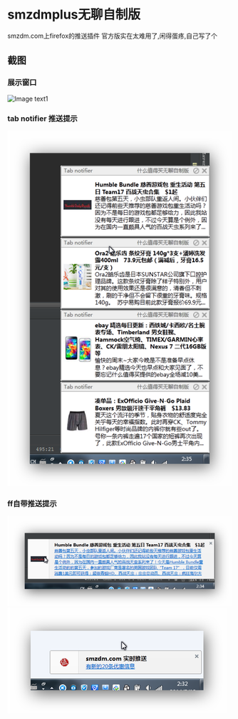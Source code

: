 smzdmplus无聊自制版
=========

smzdm.com上firefox的推送插件
官方版实在太难用了,闲得蛋疼,自己写了个

截图
----------

### 展示窗口
![Image text1](http://raw.github.com/chenxiaolei/smzdmplus/master/snapshot/1.png)

### tab notifier 推送提示
![Image text2](http://github.com/chenxiaolei/smzdmplus/raw/master/snapshot/2.png)

### ff自带推送提示
![Image text2](http://github.com/chenxiaolei/smzdmplus/raw/master/snapshot/4.png)
![Image text2](http://github.com/chenxiaolei/smzdmplus/raw/master/snapshot/5.png)
